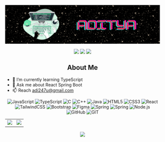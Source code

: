 <img src= "./cover.png" />

<p align = "center" >
  <a href="adityavag.netlify.app" target="_blank"><img src="https://img.shields.io/badge/portfolio-EF2D5E?&style=for-the-badge" /></a>
  <a href="https://www.linkedin.com/in/adityacse/" target="_blank"><img src="https://img.shields.io/badge/linkedin-%230077B5.svg?&style=for-the-badge&logo=linkedin&logoColor=white" /></a>
  <a href="https://instagram.com/adityavag" target="_blank"><img src="https://img.shields.io/badge/instagram-%23E4405F.svg?&style=for-the-badge&logo=instagram&logoColor=white"></a>
</p>

<div>
<h2 align="center">About Me</h2>
  <ul>
    <li>🌱 I’m currently learning TypeScript</li>
    <li>💬 Ask me about React Spring Boot</li>
    <li>📫 Reach <a href="mailto:adi247u@gmail.com" target="_blank">adi247u@gmail.com</a></li>
  </ul>
  <p align = "center" >
    <img src="https://img.shields.io/badge/JavaScript-232323?style=flat-square&logo=javascript" alt="JavaScript" />
    <img src="https://img.shields.io/badge/TypeScript-007acc?style=flat-square&logo=typescript&logoColor=white" alt="TypeScript" />
    <img src="https://img.shields.io/badge/C-303030?style=flat-square&logo=c" alt="C" />
    <img src="https://img.shields.io/badge/C%2B%2B-00599C?style=flat-square&logo=cplusplus" alt="C++" />
    <img src="https://img.shields.io/badge/Java-0a85bf?style=flat-square&logo=openjdk" alt="Java" />
    <img src="https://img.shields.io/badge/HTML5-1a1a1a?style=flat-square&logo=html5" alt="HTML5" />
    <img src="https://img.shields.io/badge/CSS3-232323?style=flat-square&logo=css3&logoColor=1572B6" alt="CSS3" />
    <img src="https://img.shields.io/badge/React-20232a?style=flat-square&logo=react" alt="React" />
    <img src="https://img.shields.io/badge/TailwindCSS-0f1629?style=flat-square&logo=tailwindcss" alt="TailwindCSS" />
    <img src="https://img.shields.io/badge/Bootstrap-7952B3?style=flat-square&logo=bootstrap&logoColor=white" alt="Bootstrap" />
    <img src="https://img.shields.io/badge/Figma-282828?style=flat-square&logo=figma" alt="Figma" />
    <img src="https://img.shields.io/badge/Spring-6DB33F?style=flat-square&logo=spring&logoColor=white" alt="Spring" />
    <img src="https://img.shields.io/badge/Spring%20Boot-6DB33F?style=flat-square&logo=springboot&logoColor=white" alt="Spring" />
    <img src="https://img.shields.io/badge/Node.js-141414?style=flat-square&logo=nodedotjs" alt="Node.js" />
    <img src="https://img.shields.io/badge/GitHub-0d1116?style=flat-square&logo=github" alt="GitHub" />
    <img src="https://img.shields.io/badge/GIT-000000?style=flat-square&logo=git" alt="GIT" />
  </p>
</div>
<div align="center"> 
<table border="0">
  <tr>
    <td>
      <img src="https://github-readme-stats.vercel.app/api?username=adityavag&theme=material-palenight&count_private=true&include_all_commits=true&show_icons=true&custom_title=%23%20GitHub%20Stats" /></td>
    <td>
      <img src="https://github-readme-stats.vercel.app/api/top-langs/?username=adityavag&langs_count=8&theme=material-palenight&layout=compact&custom_title=%23%20Most%20Used%20Languages&show_icons=true" /></td>
  </tr>
</table>

<p align="center">
<img align="center" src="https://github-readme-streak-stats.herokuapp.com?user=adityavag&theme=material-palenight&hide_border=true" />
</p></div>
